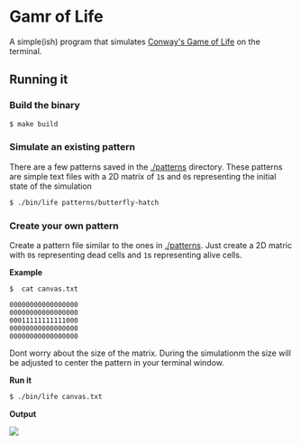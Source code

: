 # Gamr of Life

A simple(ish) program that simulates [Conway's Game of Life](https://en.wikipedia.org/wiki/Conway%27s_Game_of_Life) on the terminal. 

## Running it

### Build the binary

```bash
$ make build
```

### Simulate an existing pattern

There are a few patterns saved in the [./patterns](./patterns) directory. These patterns are simple text files with a 2D matrix of `1`s and `0`s representing the initial state of the simulation

```bash
$ ./bin/life patterns/butterfly-hatch
```

### Create your own pattern

Create a pattern file similar to the ones in [./patterns](./patterns). Just create a 2D matric with `0`s representing dead cells and `1`s representing alive cells.

**Example**

```text
$  cat canvas.txt

00000000000000000
00000000000000000
00011111111111000
00000000000000000
00000000000000000
```
Dont worry about the size of the matrix. During the simulationm the size will be adjusted to center the pattern in your terminal window.

**Run it**

```bash
$ ./bin/life canvas.txt
```



**Output**

![](https://i.imgur.com/aGp5dHN.gif)
